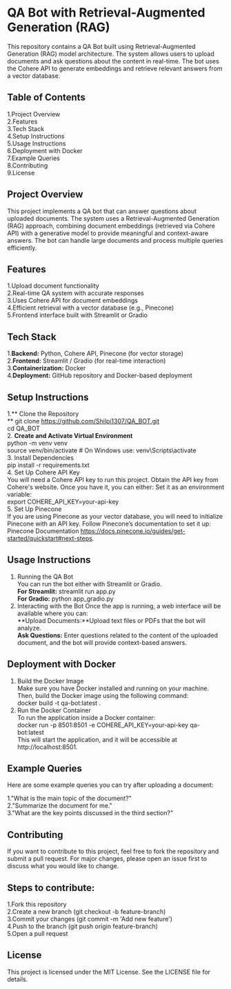 # QA Bot with Retrieval-Augmented Generation (RAG)
This repository contains a QA Bot built using Retrieval-Augmented Generation (RAG) model architecture. The system allows users to upload documents and ask questions about the content in real-time. The bot uses the Cohere API to generate embeddings and retrieve relevant answers from a vector database.

## Table of Contents<br>
1.Project Overview<br>
2.Features<br>
3.Tech Stack<br>
4.Setup Instructions<br>
5.Usage Instructions<br>
6.Deployment with Docker<br>
7.Example Queries<br>
8.Contributing<br>
9.License<br>
## Project Overview<br>
This project implements a QA bot that can answer questions about uploaded documents. The system uses a Retrieval-Augmented Generation (RAG) approach, combining document embeddings (retrieved via Cohere API) with a generative model to provide meaningful and context-aware answers. The bot can handle large documents and process multiple queries efficiently.

## Features<br>
1.Upload document functionality<br>
2.Real-time QA system with accurate responses<br>
3.Uses Cohere API for document embeddings<br>
4.Efficient retrieval with a vector database (e.g., Pinecone)<br>
5.Frontend interface built with Streamlit or Gradio<br>

## Tech Stack<br>
1.**Backend:** Python, Cohere API, Pinecone (for vector storage)<br>
2.**Frontend:** Streamlit / Gradio (for real-time interaction)<br>
3.**Containerization:** Docker<br>
4.**Deployment:** GitHub repository and Docker-based deployment<br>

## Setup Instructions<br>
1.** Clone the Repository<br>**
git clone https://github.com/Shilpi1307/QA_BOT.git<br>
cd QA_BOT<br>
2. **Create and Activate Virtual Environment<br>**
python -m venv venv<br>
source venv/bin/activate  # On Windows use: venv\Scripts\activate<br>
3. Install Dependencies<br>
pip install -r requirements.txt<br>
4. Set Up Cohere API Key<br>
You will need a Cohere API key to run this project. Obtain the API key from Cohere's website. Once you have it, you can either:<nr>
Set it as an environment variable:<br>
export COHERE_API_KEY=your-api-key<br>
5. Set Up Pinecone <br>
If you are using Pinecone as your vector database, you will need to initialize Pinecone with an API key. Follow Pinecone’s documentation to set it up: Pinecone Documentation https://docs.pinecone.io/guides/get-started/quickstart#next-steps.

## Usage Instructions<br>
1. Running the QA Bot<br>
You can run the bot either with Streamlit or Gradio.<br>
**For Streamlit:** streamlit run app.py<br>
**For Gradio:** python app_gradio.py<br>
2. Interacting with the Bot
Once the app is running, a web interface will be available where you can:<br>
**Upload Documents:**Upload text files or PDFs that the bot will analyze.<br>
**Ask Questions:** Enter questions related to the content of the uploaded document, and the bot will provide context-based answers.<br>

## Deployment with Docker<br>
1. Build the Docker Image<br>
Make sure you have Docker installed and running on your machine. Then, build the Docker image using the following command:<br>
docker build -t qa-bot:latest .<br>
2. Run the Docker Container<br>
To run the application inside a Docker container:<br>
docker run -p 8501:8501 -e COHERE_API_KEY=your-api-key qa-bot:latest <br>
This will start the application, and it will be accessible at http://localhost:8501.<br>

## Example Queries<br>
Here are some example queries you can try after uploading a document:<br>

1."What is the main topic of the document?"<br>
2."Summarize the document for me."<br>
3."What are the key points discussed in the third section?"<br>

## Contributing<br>
If you want to contribute to this project, feel free to fork the repository and submit a pull request. For major changes, please open an issue first to discuss what you would like to change.<br>

## Steps to contribute:<br>
1.Fork this repository<br>
2.Create a new branch (git checkout -b feature-branch)<br>
3.Commit your changes (git commit -m 'Add new feature')<br>
4.Push to the branch (git push origin feature-branch)<br>
5.Open a pull request<br>
## License<br>
This project is licensed under the MIT License. See the LICENSE file for details.

